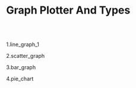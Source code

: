 <h1>Graph Plotter And Types</h1>
<br><br>

1.line_graph_1  

2.scatter_graph

3.bar_graph

4.pie_chart
